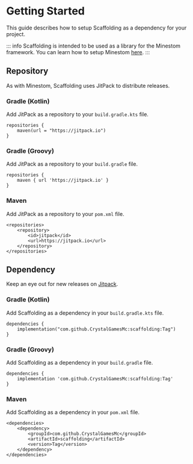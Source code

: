 # Getting Started

This guide describes how to setup Scaffolding as a dependency for your project.

::: info
Scaffolding is intended to be used as a library for the Minestom framework. You can learn how to setup
Minestom [here](https://wiki.minestom.net/setup/dependencies/).
:::

## Repository

As with Minestom, Scaffolding uses JitPack to distribute releases.

### Gradle (Kotlin)

Add JitPack as a repository to your ```build.gradle.kts``` file.

```kotlin{2}
repositories {
    maven(url = "https://jitpack.io")
}
```

### Gradle (Groovy)

Add JitPack as a repository to your ```build.gradle``` file.

```groovy{2}
repositories {
    maven { url 'https://jitpack.io' }
}
```

### Maven

Add JitPack as a repository to your ```pom.xml``` file.

```xml{2-5}
<repositories>
    <repository>
        <id>jitpack</id>
        <url>https://jitpack.io</url>
    </repository>
</repositories>
```

## Dependency

Keep an eye out for new releases on [Jitpack](https://jitpack.io/#CrystalGamesMc/scaffolding).

### Gradle (Kotlin)

Add Scaffolding as a dependency in your ```build.gradle.kts``` file.

```kts{2}
dependencies {
    implementation("com.github.CrystalGamesMc:scaffolding:Tag")
}
```

### Gradle (Groovy)

Add Scaffolding as a dependency in your ```build.gradle``` file.

```groovy{2}
dependencies {
    implementation 'com.github.CrystalGamesMc:scaffolding:Tag'
}
```

### Maven

Add Scaffolding as a dependency in your ```pom.xml``` file.

```xml{2-6}
<dependencies>
    <dependency>
        <groupId>com.github.CrystalGamesMc</groupId>
        <artifactId>scaffolding</artifactId>
        <version>Tag</version>
    </dependency>
</dependencies>
```